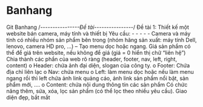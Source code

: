 # Banhang
Git Banhang
/*----------------Đề tài----------------*/
Đề tài 1: 
Thiết kế một website bán camera, máy tính và thiết bị 
Yêu cầu: - - - - - Camera và máy tính có nhiều nhóm sản phẩm bên trong (nhóm hãng sản xuất: 
máy tính Dell, lenovo, camera HD pro, …) 
– Tạo menu dọc hoặc ngang. 
Giá sản phẩm có thể để giá trên website, nếu không để giá (giá = 0 hiển thị chữ 
“liên hệ”) 
Chia thành các phần của web rõ ràng (header, footer, nav, left, right, content) 
o Header: chứa ảnh đại diện, slogan của công ty. 
o Footer: Chứa địa chỉ liên lạc 
o Nav: chứa menu 
o Left: làm menu dọc hoặc nếu làm menu ngang rồi thì left chứa ảnh link quảng cáo, ảnh link sản phẩm nổi bật, sản phẩm mới, …. 
o Content: chứa nội dung thông tin các sản phẩm Có chức năng thêm, sửa, xóa, lọc sản phẩm (có thể lọc theo nhiều yêu cầu). 
Giao diện đẹp, bắt mắt
